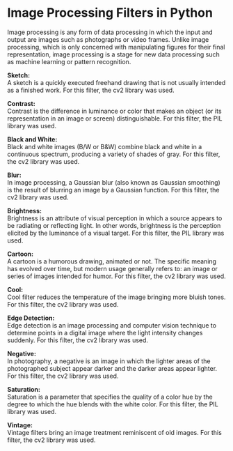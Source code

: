 # Image Processing Filters in Python

Image processing is any form of data processing in which the input and output are images such as photographs or video frames. Unlike image processing, which is only concerned with manipulating figures for their final representation, image processing is a stage for new data processing such as machine learning or pattern recognition.

<strong>Sketch:</strong></br>
A sketch is a quickly executed freehand drawing that is not usually intended as a finished work. For this filter, the cv2 library was used.

<strong>Contrast:</strong></br>
Contrast is the difference in luminance or color that makes an object (or its representation in an image or screen) distinguishable. For this filter, the PIL library was used.

<strong>Black and White:</strong></br>
Black and white images (B/W or B&W) combine black and white in a continuous spectrum, producing a variety of shades of gray. For this filter, the cv2 library was used.

<strong>Blur:</strong></br>
In image processing, a Gaussian blur (also known as Gaussian smoothing) is the result of blurring an image by a Gaussian function. For this filter, the cv2 library was used.

<strong>Brightness:</strong></br>
Brightness is an attribute of visual perception in which a source appears to be radiating or reflecting light. In other words, brightness is the perception elicited by the luminance of a visual target. For this filter, the PIL library was used.

<strong>Cartoon:</strong></br>
A cartoon is a humorous drawing, animated or not. The specific meaning has evolved over time, but modern usage generally refers to: an image or series of images intended for humor. For this filter, the cv2 library was used.

<strong>Cool:</strong></br>
Cool filter reduces the temperature of the image bringing more bluish tones. For this filter, the cv2 library was used.

<strong>Edge Detection:</strong></br>
Edge detection is an image processing and computer vision technique to determine points in a digital image where the light intensity changes suddenly. For this filter, the cv2 library was used.

<strong>Negative:</strong></br>
In photography, a negative is an image in which the lighter areas of the photographed subject appear darker and the darker areas appear lighter. For this filter, the cv2 library was used.

<strong>Saturation:</strong></br>
Saturation is a parameter that specifies the quality of a color hue by the degree to which the hue blends with the white color. For this filter, the PIL library was used.

<strong>Vintage:</strong></br>
Vintage filters bring an image treatment reminiscent of old images. For this filter, the cv2 library was used.
